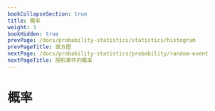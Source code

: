 ```yaml
---
bookCollapseSection: true
title: 概率
weight: 3
bookHidden: true
prevPage: /docs/probability-statistics/statistics/histogram
prevPageTitle: 直方图
nextPage: /docs/probability-statistics/probability/random-event
nextPageTitle: 随机事件的概率
---
```


# 概率

